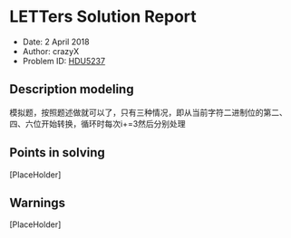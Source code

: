 
# LETTers Solution Report

- Date: 2 April 2018
- Author: crazyX
- Problem ID: [HDU5237](https://vjudge.net/contest/220605#problem/B)

## Description modeling

模拟题，按照题述做就可以了，只有三种情况，即从当前字符二进制位的第二、四、六位开始转换，循环时每次i+=3然后分别处理

## Points in solving

[PlaceHolder]

## Warnings

[PlaceHolder]
